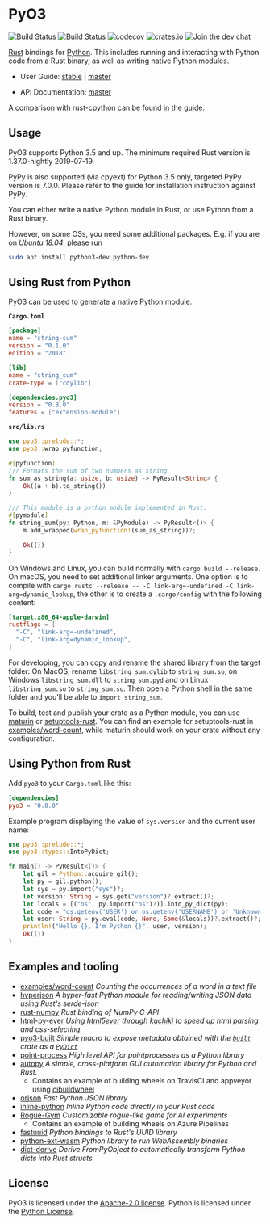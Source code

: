 # PyO3

[![Build Status](https://travis-ci.org/PyO3/pyo3.svg?branch=master)](https://travis-ci.org/PyO3/pyo3)
[![Build Status](https://ci.appveyor.com/api/projects/status/github/PyO3/pyo3?branch=master&svg=true)](https://ci.appveyor.com/project/fafhrd91/pyo3)
[![codecov](https://codecov.io/gh/PyO3/pyo3/branch/master/graph/badge.svg)](https://codecov.io/gh/PyO3/pyo3)
[![crates.io](http://meritbadge.herokuapp.com/pyo3)](https://crates.io/crates/pyo3)
[![Join the dev chat](https://img.shields.io/gitter/room/nwjs/nw.js.svg)](https://gitter.im/PyO3/Lobby)

[Rust](http://www.rust-lang.org/) bindings for [Python](https://www.python.org/). This includes running and interacting with Python code from a Rust binary, as well as writing native Python modules.

* User Guide: [stable](https://pyo3.rs) | [master](https://pyo3.rs/master)

* API Documentation: [master](https://pyo3.rs/master/doc)

A comparison with rust-cpython can be found [in the guide](https://pyo3.rs/master/rust_cpython.html).

## Usage

PyO3 supports Python 3.5 and up. The minimum required Rust version is 1.37.0-nightly 2019-07-19.

PyPy is also supported (via cpyext) for Python 3.5 only, targeted PyPy version is 7.0.0.
Please refer to the guide for installation instruction against PyPy.

You can either write a native Python module in Rust, or use Python from a Rust binary.

However, on some OSs, you need some additional packages. E.g. if you are on *Ubuntu 18.04*, please run

```bash
sudo apt install python3-dev python-dev
```

## Using Rust from Python

PyO3 can be used to generate a native Python module.

**`Cargo.toml`**

```toml
[package]
name = "string-sum"
version = "0.1.0"
edition = "2018"

[lib]
name = "string_sum"
crate-type = ["cdylib"]

[dependencies.pyo3]
version = "0.8.0"
features = ["extension-module"]
```

**`src/lib.rs`**

```rust
use pyo3::prelude::*;
use pyo3::wrap_pyfunction;

#[pyfunction]
/// Formats the sum of two numbers as string
fn sum_as_string(a: usize, b: usize) -> PyResult<String> {
    Ok((a + b).to_string())
}

/// This module is a python module implemented in Rust.
#[pymodule]
fn string_sum(py: Python, m: &PyModule) -> PyResult<()> {
    m.add_wrapped(wrap_pyfunction!(sum_as_string))?;

    Ok(())
}
```

On Windows and Linux, you can build normally with `cargo build --release`. On macOS, you need to set additional linker arguments. One option is to compile with `cargo rustc --release -- -C link-arg=-undefined -C link-arg=dynamic_lookup`, the other is to create a `.cargo/config` with the following content:

```toml
[target.x86_64-apple-darwin]
rustflags = [
  "-C", "link-arg=-undefined",
  "-C", "link-arg=dynamic_lookup",
]
```

For developing, you can copy and rename the shared library from the target folder: On MacOS, rename `libstring_sum.dylib` to `string_sum.so`, on Windows `libstring_sum.dll` to `string_sum.pyd` and on Linux `libstring_sum.so` to `string_sum.so`. Then open a Python shell in the same folder and you'll be able to `import string_sum`.

To build, test and publish your crate as a Python module, you can use [maturin](https://github.com/PyO3/maturin) or [setuptools-rust](https://github.com/PyO3/setuptools-rust). You can find an example for setuptools-rust in [examples/word-count](examples/word-count), while maturin should work on your crate without any configuration.

## Using Python from Rust

Add `pyo3` to your `Cargo.toml` like this:

```toml
[dependencies]
pyo3 = "0.8.0"
```

Example program displaying the value of `sys.version` and the current user name:

```rust
use pyo3::prelude::*;
use pyo3::types::IntoPyDict;

fn main() -> PyResult<()> {
    let gil = Python::acquire_gil();
    let py = gil.python();
    let sys = py.import("sys")?;
    let version: String = sys.get("version")?.extract()?;
    let locals = [("os", py.import("os")?)].into_py_dict(py);
    let code = "os.getenv('USER') or os.getenv('USERNAME') or 'Unknown'";
    let user: String = py.eval(code, None, Some(&locals))?.extract()?;
    println!("Hello {}, I'm Python {}", user, version);
    Ok(())
}
```

## Examples and tooling

 * [examples/word-count](examples/word-count) _Counting the occurrences of a word in a text file_
 * [hyperjson](https://github.com/mre/hyperjson) _A hyper-fast Python module for reading/writing JSON data using Rust's serde-json_
 * [rust-numpy](https://github.com/rust-numpy/rust-numpy) _Rust binding of NumPy C-API_
 * [html-py-ever](https://github.com/PyO3/setuptools-rust/tree/master/html-py-ever) _Using [html5ever](https://github.com/servo/html5ever) through [kuchiki](https://github.com/kuchiki-rs/kuchiki) to speed up html parsing and css-selecting._
 * [pyo3-built](https://github.com/PyO3/pyo3-built) _Simple macro to expose metadata obtained with the [`built`](https://crates.io/crates/built) crate as a [`PyDict`](https://pyo3.github.io/pyo3/pyo3/struct.PyDict.html)_
 * [point-process](https://github.com/ManifoldFR/point-process-rust/tree/master/pylib) _High level API for pointprocesses as a Python library_
 * [autopy](https://github.com/autopilot-rs/autopy) _A simple, cross-platform GUI automation library for Python and Rust._
   * Contains an example of building wheels on TravisCI and appveyor using [cibuildwheel](https://github.com/joerick/cibuildwheel)
 * [orjson](https://github.com/ijl/orjson)  _Fast Python JSON library_
 * [inline-python](https://github.com/dronesforwork/inline-python) _Inline Python code directly in your Rust code_
 * [Rogue-Gym](https://github.com/kngwyu/rogue-gym) _Customizable rogue-like game for AI experiments_
   * Contains an example of building wheels on Azure Pipelines
 * [fastuuid](https://github.com/thedrow/fastuuid/) _Python bindings to Rust's UUID library_
 * [python-ext-wasm](https://github.com/wasmerio/python-ext-wasm) _Python library to run WebAssembly binaries_
 * [dict-derive](https://github.com/gperinazzo/dict-derive) _Derive FromPyObject to automatically transform Python dicts into Rust structs_

## License

PyO3 is licensed under the [Apache-2.0 license](http://opensource.org/licenses/APACHE-2.0).
Python is licensed under the [Python License](https://docs.python.org/2/license.html).
